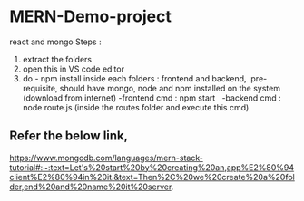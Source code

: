 # MERN-Demo-project
react and mongo
Steps :
1. extract the folders
2.  open this in VS code editor
3.  do - npm install inside each folders : frontend and backend, 
pre-requisite, should have mongo, node and npm installed on the system (download from internet)
-frontend cmd : npm start  
-backend cmd : node route.js (inside the routes folder and execute this cmd)

## Refer the below link, 
https://www.mongodb.com/languages/mern-stack-tutorial#:~:text=Let's%20start%20by%20creating%20an,app%E2%80%94client%E2%80%94in%20it.&text=Then%2C%20we%20create%20a%20folder,end%20and%20name%20it%20server.
